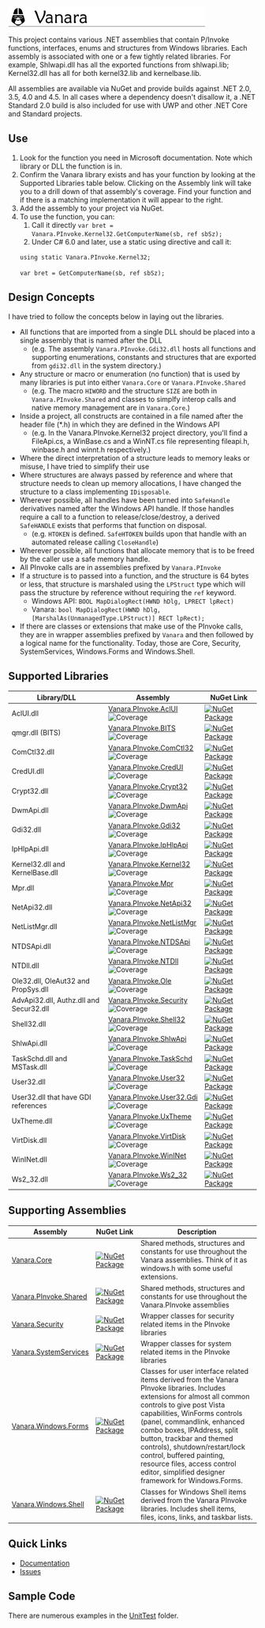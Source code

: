 ![Vanara](/docs/icons/VanaraHeading.png)

This project contains various .NET assemblies that contain P/Invoke functions, interfaces, enums and structures from Windows libraries. Each assembly is associated with one or a few tightly related libraries. For example, Shlwapi.dll has all the exported functions from shlwapi.lib; Kernel32.dll has all for both kernel32.lib and kernelbase.lib.

All assemblies are available via NuGet and provide builds against .NET 2.0, 3.5, 4.0 and 4.5. In all cases where a dependency doesn't disallow it, a .NET Standard 2.0 build is also included for use with UWP and other .NET Core and Standard projects.

## Use
1. Look for the function you need in Microsoft documentation. Note which library or DLL the function is in.
2. Confirm the Vanara library exists and has your function by looking at the Supported Libraries table below. Clicking on the Assembly link will take you to a drill down of that assembly's coverage. Find your function and if there is a matching implementation it will appear to the right.
3. Add the assembly to your project via NuGet.
4. To use the function, you can:
   1. Call it directly `var bret = Vanara.PInvoke.Kernel32.GetComputerName(sb, ref sbSz);`
   2. Under C# 6.0 and later, use a static using directive and call it:
   ```
   using static Vanara.PInvoke.Kernel32;
   
   var bret = GetComputerName(sb, ref sbSz);
   ```

## Design Concepts

I have tried to follow the concepts below in laying out the libraries.
* All functions that are imported from a single DLL should be placed into a single assembly that is named after the DLL
  * (e.g. The assembly `Vanara.PInvoke.Gdi32.dll` hosts all functions and supporting enumerations, constants and structures that are exported from `gdi32.dll` in the system directory.)
* Any structure or macro or enumeration (no function) that is used by many libraries is put into either `Vanara.Core` or `Vanara.PInvoke.Shared`
  * (e.g. The macro `HIWORD` and the structure `SIZE` are both in `Vanara.PInvoke.Shared` and classes to simplfy interop calls and native memory management are in `Vanara.Core`.)
* Inside a project, all constructs are contained in a file named after the header file (*.h) in which they are defined in the Windows API
  * (e.g. In the Vanara.PInvoke.Kernel32 project directory, you'll find a FileApi.cs, a WinBase.cs and a WinNT.cs file representing fileapi.h, winbase.h and winnt.h respectively.)
* Where the direct interpretation of a structure leads to memory leaks or misuse, I have tried to simplify their use
* Where structures are always passed by reference and where that structure needs to clean up memory allocations, I have changed the structure to a class implementing `IDisposable`.
* Wherever possible, all handles have been turned into `SafeHandle` derivatives named after the Windows API handle. If those handles require a call to a function to release/close/destroy, a derived `SafeHANDLE` exists that performs that function on disposal.
  * (e.g. `HTOKEN` is defined. `SafeHTOKEN` builds upon that handle with an automated release calling `CloseHandle`)
* Wherever possible, all functions that allocate memory that is to be freed by the caller use a safe memory handle.
* All PInvoke calls are in assemblies prefixed by `Vanara.PInvoke`
* If a structure is to passed into a function, and the structure is 64 bytes or less, that structure is marshaled using the `LPStruct` type which will pass the structure by reference without requiring the `ref` keyword.
  * Windows API: `BOOL MapDialogRect(HWND hDlg, LPRECT lpRect)`
  * Vanara: `bool MapDialogRect(HWND hDlg, [MarshalAs(UnmanagedType.LPStruct)] RECT lpRect);`
* If there are classes or extensions that make use of the PInvoke calls, they are in wrapper assemblies prefixed by `Vanara` and then followed by a logical name for the functionality. Today, those are Core, Security, SystemServices, Windows.Forms and Windows.Shell.

## Supported Libraries

Library/DLL | Assembly | NuGet&nbsp;Link
--- | --- | --- 
AclUI.dll | [Vanara.PInvoke.AclUI](https://github.com/dahall/Vanara/blob/master/PInvoke/AclUI/CorrelationReport.md)<br>![Coverage](https://img.shields.io/badge/coverage-100%25-green.svg) | [![NuGet Package](https://img.shields.io/nuget/v/Vanara.PInvoke.AclUI.svg?style=flat-square)](https://www.nuget.org/packages/Vanara.PInvoke.AclUI)
qmgr.dll (BITS) | [Vanara.PInvoke.BITS](https://github.com/dahall/Vanara/blob/master/PInvoke/BITS/CorrelationReport.md)<br>![Coverage](https://img.shields.io/badge/coverage-100%25-green.svg) | [![NuGet Package](https://img.shields.io/nuget/v/Vanara.PInvoke.BITS.svg?style=flat-square)](https://www.nuget.org/packages/Vanara.PInvoke.BITS)
ComCtl32.dll | [Vanara.PInvoke.ComCtl32](https://github.com/dahall/Vanara/blob/master/PInvoke/ComCtl32/CorrelationReport.md)<br>![Coverage](https://img.shields.io/badge/coverage-100%25-green.svg) | [![NuGet Package](https://img.shields.io/nuget/v/Vanara.PInvoke.ComCtl32.svg?style=flat-square)](https://www.nuget.org/packages/Vanara.PInvoke.ComCtl32)
CredUI.dll | [Vanara.PInvoke.CredUI](https://github.com/dahall/Vanara/blob/master/PInvoke/CredUI/CorrelationReport.md)<br>![Coverage](https://img.shields.io/badge/coverage-100%25-green.svg) | [![NuGet Package](https://img.shields.io/nuget/v/Vanara.PInvoke.CredUI.svg?style=flat-square)](https://www.nuget.org/packages/Vanara.PInvoke.CredUI)
Crypt32.dll | [Vanara.PInvoke.Crypt32](https://github.com/dahall/Vanara/blob/master/PInvoke/Crypt32/CorrelationReport.md)<br>![Coverage](https://img.shields.io/badge/coverage-0%25-red.svg) | [![NuGet Package](https://img.shields.io/nuget/v/Vanara.PInvoke.Crypt32.svg?style=flat-square)](https://www.nuget.org/packages/Vanara.PInvoke.Crypt32)
DwmApi.dll | [Vanara.PInvoke.DwmApi](https://github.com/dahall/Vanara/blob/master/PInvoke/DwmApi/CorrelationReport.md)<br>![Coverage](https://img.shields.io/badge/coverage-100%25-green.svg) | [![NuGet Package](https://img.shields.io/nuget/v/Vanara.PInvoke.DwmApi.svg?style=flat-square)](https://www.nuget.org/packages/Vanara.PInvoke.DwmApi)
Gdi32.dll | [Vanara.PInvoke.Gdi32](https://github.com/dahall/Vanara/blob/master/PInvoke/Gdi32/CorrelationReport.md)<br>![Coverage](https://img.shields.io/badge/coverage-3%25-red.svg) | [![NuGet Package](https://img.shields.io/nuget/v/Vanara.PInvoke.Gdi32.svg?style=flat-square)](https://www.nuget.org/packages/Vanara.PInvoke.Gdi32)
IpHlpApi.dll | [Vanara.PInvoke.IpHlpApi](https://github.com/dahall/Vanara/blob/master/PInvoke/IpHlpApi/CorrelationReport.md)<br>![Coverage](https://img.shields.io/badge/coverage-57%25-yellow.svg) | [![NuGet Package](https://img.shields.io/nuget/v/Vanara.PInvoke.IpHlpApi.svg?style=flat-square)](https://www.nuget.org/packages/Vanara.PInvoke.IpHlpApi)
Kernel32.dll and KernelBase.dll | [Vanara.PInvoke.Kernel32](https://github.com/dahall/Vanara/blob/master/PInvoke/Kernel32/CorrelationReport.md)<br>![Coverage](https://img.shields.io/badge/coverage-100%25-green.svg) | [![NuGet Package](https://img.shields.io/nuget/v/Vanara.PInvoke.Kernel32.svg?style=flat-square)](https://www.nuget.org/packages/Vanara.PInvoke.Kernel32)
Mpr.dll | [Vanara.PInvoke.Mpr](https://github.com/dahall/Vanara/blob/master/PInvoke/Mpr/CorrelationReport.md)<br>![Coverage](https://img.shields.io/badge/coverage-100%25-green.svg) | [![NuGet Package](https://img.shields.io/nuget/v/Vanara.PInvoke.Mpr.svg?style=flat-square)](https://www.nuget.org/packages/Vanara.PInvoke.Mpr)
NetApi32.dll | [Vanara.PInvoke.NetApi32](https://github.com/dahall/Vanara/blob/master/PInvoke/NetApi32/CorrelationReport.md)<br>![Coverage](https://img.shields.io/badge/coverage-11%25-red.svg) | [![NuGet Package](https://img.shields.io/nuget/v/Vanara.PInvoke.NetApi32.svg?style=flat-square)](https://www.nuget.org/packages/Vanara.PInvoke.NetApi32)
NetListMgr.dll | [Vanara.PInvoke.NetListMgr](https://github.com/dahall/Vanara/blob/master/PInvoke/NetListMgr/CorrelationReport.md)<br>![Coverage](https://img.shields.io/badge/coverage-100%25-green.svg) | [![NuGet Package](https://img.shields.io/nuget/v/Vanara.PInvoke.NetListMgr.svg?style=flat-square)](https://www.nuget.org/packages/Vanara.PInvoke.NetListMgr)
NTDSApi.dll | [Vanara.PInvoke.NTDSApi](https://github.com/dahall/Vanara/blob/master/PInvoke/NTDSApi/CorrelationReport.md)<br>![Coverage](https://img.shields.io/badge/coverage-57%25-yellow.svg) | [![NuGet Package](https://img.shields.io/nuget/v/Vanara.PInvoke.NTDSApi.svg?style=flat-square)](https://www.nuget.org/packages/Vanara.PInvoke.NTDSApi)
NTDll.dll | [Vanara.PInvoke.NTDll](https://github.com/dahall/Vanara/blob/master/PInvoke/NTDll/CorrelationReport.md)<br>![Coverage](https://img.shields.io/badge/coverage-4%25-red.svg) | [![NuGet Package](https://img.shields.io/nuget/v/Vanara.PInvoke.NTDll.svg?style=flat-square)](https://www.nuget.org/packages/Vanara.PInvoke.NTDll)
Ole32.dll, OleAut32 and PropSys.dll | [Vanara.PInvoke.Ole](https://github.com/dahall/Vanara/blob/master/PInvoke/Ole/CorrelationReport.md)<br>![Coverage](https://img.shields.io/badge/coverage-20%25-red.svg) | [![NuGet Package](https://img.shields.io/nuget/v/Vanara.PInvoke.Ole.svg?style=flat-square)](https://www.nuget.org/packages/Vanara.PInvoke.Ole)
AdvApi32.dll, Authz.dll and Secur32.dll | [Vanara.PInvoke.Security](https://github.com/dahall/Vanara/blob/master/PInvoke/Security/CorrelationReport.md)<br>![Coverage](https://img.shields.io/badge/coverage-5%25-red.svg) | [![NuGet Package](https://img.shields.io/nuget/v/Vanara.PInvoke.Security.svg?style=flat-square)](https://www.nuget.org/packages/Vanara.PInvoke.Security)
Shell32.dll | [Vanara.PInvoke.Shell32](https://github.com/dahall/Vanara/blob/master/PInvoke/Shell32/CorrelationReport.md)<br>![Coverage](https://img.shields.io/badge/coverage-100%25-green.svg) | [![NuGet Package](https://img.shields.io/nuget/v/Vanara.PInvoke.Shell32.svg?style=flat-square)](https://www.nuget.org/packages/Vanara.PInvoke.Shell32)
ShlwApi.dll | [Vanara.PInvoke.ShlwApi](https://github.com/dahall/Vanara/blob/master/PInvoke/ShlwApi/CorrelationReport.md)<br>![Coverage](https://img.shields.io/badge/coverage-100%25-green.svg) | [![NuGet Package](https://img.shields.io/nuget/v/Vanara.PInvoke.ShlwApi.svg?style=flat-square)](https://www.nuget.org/packages/Vanara.PInvoke.ShlwApi)
TaskSchd.dll and MSTask.dll | [Vanara.PInvoke.TaskSchd](https://github.com/dahall/Vanara/blob/master/PInvoke/TaskSchd/CorrelationReport.md)<br>![Coverage](https://img.shields.io/badge/coverage-100%25-green.svg) | [![NuGet Package](https://img.shields.io/nuget/v/Vanara.PInvoke.TaskSchd.svg?style=flat-square)](https://www.nuget.org/packages/Vanara.PInvoke.TaskSchd)
User32.dll | [Vanara.PInvoke.User32](https://github.com/dahall/Vanara/blob/master/PInvoke/User32/CorrelationReport.md)<br>![Coverage](https://img.shields.io/badge/coverage-4%25-red.svg) | [![NuGet Package](https://img.shields.io/nuget/v/Vanara.PInvoke.User32.svg?style=flat-square)](https://www.nuget.org/packages/Vanara.PInvoke.User32)
User32.dll that have GDI references | [Vanara.PInvoke.User32.Gdi](https://github.com/dahall/Vanara/blob/master/PInvoke/User32.Gdi/CorrelationReport.md)<br>![Coverage](https://img.shields.io/badge/coverage-43%25-yellow.svg) | [![NuGet Package](https://img.shields.io/nuget/v/Vanara.PInvoke.User32.Gdi.svg?style=flat-square)](https://www.nuget.org/packages/Vanara.PInvoke.User32.Gdi)
UxTheme.dll | [Vanara.PInvoke.UxTheme](https://github.com/dahall/Vanara/blob/master/PInvoke/UxTheme/CorrelationReport.md)<br>![Coverage](https://img.shields.io/badge/coverage-100%25-green.svg) | [![NuGet Package](https://img.shields.io/nuget/v/Vanara.PInvoke.UxTheme.svg?style=flat-square)](https://www.nuget.org/packages/Vanara.PInvoke.UxTheme)
VirtDisk.dll | [Vanara.PInvoke.VirtDisk](https://github.com/dahall/Vanara/blob/master/PInvoke/VirtDisk/CorrelationReport.md)<br>![Coverage](https://img.shields.io/badge/coverage-100%25-green.svg) | [![NuGet Package](https://img.shields.io/nuget/v/Vanara.PInvoke.VirtDisk.svg?style=flat-square)](https://www.nuget.org/packages/Vanara.PInvoke.VirtDisk)
WinINet.dll | [Vanara.PInvoke.WinINet](https://github.com/dahall/Vanara/blob/master/PInvoke/WinINet/CorrelationReport.md)<br>![Coverage](https://img.shields.io/badge/coverage-3%25-red.svg) | [![NuGet Package](https://img.shields.io/nuget/v/Vanara.PInvoke.WinINet.svg?style=flat-square)](https://www.nuget.org/packages/Vanara.PInvoke.WinINet)
Ws2_32.dll | [Vanara.PInvoke.Ws2_32](https://github.com/dahall/Vanara/blob/master/PInvoke/Ws2_32/CorrelationReport.md)<br>![Coverage](https://img.shields.io/badge/coverage-3%25-red.svg) | [![NuGet Package](https://img.shields.io/nuget/v/Vanara.PInvoke.Ws2_32.svg?style=flat-square)](https://www.nuget.org/packages/Vanara.PInvoke.Ws2_32)

## Supporting Assemblies

Assembly | NuGet&nbsp;Link | Description
--- | --- | --- 
[Vanara.Core](https://github.com/dahall/Vanara/blob/master/Core/AssemblyReport.md) | [![NuGet Package](https://img.shields.io/nuget/v/Vanara.Core.svg?style=flat-square)](https://www.nuget.org/packages/Vanara.Core) | Shared methods, structures and constants for use throughout the Vanara assemblies. Think of it as windows.h with some useful extensions.
[Vanara.PInvoke.Shared](https://github.com/dahall/Vanara/blob/master/PInvoke/Shared/AssemblyReport.md) | [![NuGet Package](https://img.shields.io/nuget/v/Vanara.PInvoke.Shared.svg?style=flat-square)](https://www.nuget.org/packages/Vanara.PInvoke.Shared) | Shared methods, structures and constants for use throughout the Vanara.PInvoke assemblies
[Vanara.Security](https://github.com/dahall/Vanara/blob/master/Security/AssemblyReport.md) | [![NuGet Package](https://img.shields.io/nuget/v/Vanara.Security.svg?style=flat-square)](https://www.nuget.org/packages/Vanara.Security) | Wrapper classes for security related items in the PInvoke libraries 
[Vanara.SystemServices](https://github.com/dahall/Vanara/blob/master/System/AssemblyReport.md) | [![NuGet Package](https://img.shields.io/nuget/v/Vanara.SystemServices.svg?style=flat-square)](https://www.nuget.org/packages/Vanara.SystemServices) | Wrapper classes for system related items in the PInvoke libraries 
[Vanara.Windows.Forms](https://github.com/dahall/Vanara/blob/master/WIndows.Forms/AssemblyReport.md) | [![NuGet Package](https://img.shields.io/nuget/v/Vanara.Windows.Forms.svg?style=flat-square)](https://www.nuget.org/packages/Vanara.Windows.Forms) | Classes for user interface related items derived from the Vanara PInvoke libraries. Includes extensions for almost all common controls to give post Vista capabilities, WinForms controls (panel, commandlink, enhanced combo boxes, IPAddress, split button, trackbar and themed controls), shutdown/restart/lock control, buffered painting, resource files, access control editor, simplified designer framework for Windows.Forms.
[Vanara.Windows.Shell](https://github.com/dahall/Vanara/blob/master/Windows.Shell/AssemblyReport.md) | [![NuGet Package](https://img.shields.io/nuget/v/Vanara.Windows.Shell.svg?style=flat-square)](https://www.nuget.org/packages/Vanara.Windows.Shell) | Classes for Windows Shell items derived from the Vanara PInvoke libraries. Includes shell items, files, icons, links, and taskbar lists.

## Quick Links
* [Documentation](https://github.com/dahall/Vanara/wiki)
* [Issues](https://github.com/dahall/Vanara/issues)

## Sample Code
There are numerous examples in the [UnitTest](https://github.com/dahall/Vanara/tree/master/UnitTests) folder.
